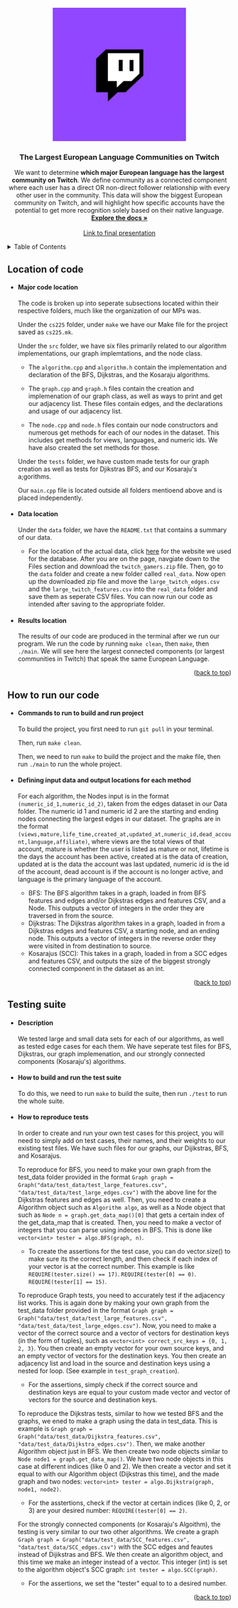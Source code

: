 <div id="top"></div>

<!-- PROJECT LOGO -->
<br />
<div align="center">
  <a href="http://snap.stanford.edu/data/twitch_gamers.html">
    <img src="twitch.png" alt="Logo" width="300" height="300">
  </a>

<h3 align="center">The Largest European Language Communities on Twitch</h3>

  <p align="center">
    We want to determine <b>which major European language has the largest community on Twitch</b>. We define community as a connected component where each user has a direct OR non-direct follower relationship with every other user in the community. This data will show the biggest European community on Twitch, and will highlight how specific accounts have the potential to get more recognition solely based on their native language. 
    <br />
    <a href="https://github-dev.cs.illinois.edu/cs225-fa21/snmehta2-athev2-dhanker2-farazms2/tree/master/md_files_and_misc_documents"><strong>Explore the docs »</strong></a>
    <br />
    <br />
    <a href="https://www.youtube.com/watch?v=kpTG84i-u50">Link to final presentation</a>
  </p>
</div>



<!-- TABLE OF CONTENTS -->
<details>
  <summary>Table of Contents</summary>
  <ol>
    <li>
      <a href="#linkage-and-location">Location of code</a>
      <ul>
        <li><a>Major Code</a></li>
        <li><a>Data</a></li>
        <li><a>Results</a></li>
      </ul>
    </li>
    <li>
      <a href="#how-to-run-our-code">How to run our code</a>
      <ul>
        <li><a>Commands to run the assignments</a></li>
        <li><a>Selecting input/output locations</a></li>
      </ul>
    </li>
    <li>
      <a href="#testing-suite">Testing Suite</a>
      <ul>
        <li><a>Description</a></li>
        <li><a>How to build and run the test suite</a></li>
        <li><a>How to reproduce tests</a></li>
      </ul>
    </li>
  </ol>
</details>



<!-- Location of our code -->
## Location of code
* #### Major code location
  The code is broken up into seperate subsections located within their respective folders, much like the organization of our MPs was.

  Under the `cs225` folder, under `make` we have our Make file for the project saved as `cs225.mk`.

  Under the `src` folder, we have six files primarily related to our algorithm implementations, our graph implemtations, and the node class. 

    * The `algorithm.cpp` and `algorithm.h` contain the implementation and declaration of the BFS, Dijkstras, and the Kosaraju algorithms. 

    * The `graph.cpp` and `graph.h` files contain the creation and implemenation of our graph class, as well as ways to print and get our adjacency list. These files contain edges, and the declarations and usage of our adjacency list.

    * The `node.cpp` and `node.h` files contain our node constructors and numerous get methods for each of our nodes in the dataset. This includes get methods for views, languages, and numeric ids. We have also created the set methods for those. 

  Under the `tests` folder, we have custom made tests for our graph creation as well as tests for Djikstras BFS, and our Kosaraju's a;gorithms. 

  Our `main.cpp` file is located outside all folders mentioend above and is placed independently. 


  
  
* #### Data location
  Under the `data` folder, we have the `README.txt` that contains a summary of our data. 
    * For the location of the actual data, click [here](http://snap.stanford.edu/data/twitch_gamers.html) for the website we used for the database. After you are on the page, navgiate down to the Files section and download the `twitch_gamers.zip` file. Then, go to the `data` folder and create a new folder called `real_data`. Now open up the downloaded zip file and move the `large_twitch_edges.csv` and the `large_twitch_features.csv` into the `real_data` folder and save them as seperate CSV files. You can now run our code as intended after saving to the appropriate folder. 




* #### Results location
  The results of our code are produced in the terminal after we run our program. We run the code by running `make clean`, then `make`, then `./main`. We will see here the largest connected components (or largest communities in Twitch) that speak the same European Language. 



<p align="right">(<a href="#top">back to top</a>)</p>



<!-- How to run our code -->
## How to run our code
* #### Commands to run to build and run project
  To build the project, you first need to run `git pull` in your terminal. 

  Then, run `make clean`.

  Then, we need to run `make` to build the project and the make file, then run `./main` to run the whole project.




* #### Defining input data and output locations for each method
  For each algorithm, the Nodes input is in the format `(numeric_id_1,numeric_id_2)`, taken from the edges dataset in our Data folder. The numeric id 1 and numeric id 2 are the starting and ending nodes connecting the largest edges in our dataset. The graphs are in the format  `(views,mature,life_time,created_at,updated_at,numeric_id,dead_account,language,affiliate)`, where views are the total views of that account, mature is whether the user is listed as mature or not, lifetime is the days the account has been active, created at is the data of creation, updated at is the data the account was last updated, numeric id is the id of the account, dead account is if the account is no longer active, and language is the primary language of the account. 


  
  *  BFS: The BFS algorithm takes in a graph, loaded in from BFS features and edges and/or Dijkstras edges and features CSV, and a Node. This outputs a vector of integers in the order they are traversed in from the source.
  *  Dijkstras: The Dijkstras algorithm takes in a graph, loaded in from a Dijkstras edges and features CSV, a starting node, and an ending node. This outputs a vector of integers in the reverse order they were visited in from destination to source.
  *  Kosarajus (SCC): This takes in a graph, loaded in from a SCC edges and features CSV, and outputs the size of the biggest strongly connected component in the dataset as an int. 

<p align="right">(<a href="#top">back to top</a>)</p>

<!-- Testing suite -->
## Testing suite
* #### Description
  We tested large and small data sets for each of our algorithms, as well as tested edge cases for each them. We have seperate test files for BFS, Dijkstras, our graph implemenation, and our strongly connected components (Kosaraju's) algorithms. 


* #### How to build and run the test suite
  To do this, we need to run `make` to build the suite, then run `./test` to run the whole suite.

* #### How to reproduce tests 
  In order to create and run your own test cases for this project, you will need to simply add on test cases, their names, and their weights to our existing test files. We have such files for our graphs, our Dijikstras, BFS, and Kosarajus. 

  To reproduce for BFS, you need to make your own graph from the test_data folder provided in the format 
  `Graph graph = Graph("data/test_data/test_large_features.csv", "data/test_data/test_large_edges.csv")` with the above line for the Dijkstras features and edges as well. Then, you need to create a Algorithm object such as `Algorithm algo`, as well as a Node object that such as `Node n = graph.get_data_map()[0]` that gets a certain index of the get_data_map that is created. Then, you need to make a vector of integers that you can parse using indeces in BFS. This is done like `vector<int> tester = algo.BFS(graph, n)`. 

  * To create the assertions for the test case, you can do vector.size() to make sure its the correct length, and then check if each index of your vector is at the correct number. This example is like 
  `REQUIRE(tester.size() == 17)`.
  `REQUIRE(tester[0] == 0)`.
  `REQUIRE(tester[1] == 15)`. 

  To reproduce Graph tests, you need to accurately test if the adjacency list works. This is again done by making your own graph from the test_data folder provided in the format 
  `Graph graph = Graph("data/test_data/test_large_features.csv", "data/test_data/test_large_edges.csv")`. Now, you need to make a vector of the correct source and a  vector of vectors for destination keys (in the form of tuples), such as `vector<int> correct_src_keys = {0, 1, 2, 3}`. You then create an empty vector for your own source keys, and an empty vector of vectors for the destination keys. You then create an adjacency list and load in the source and destination keys using a nested for loop. (See example in `test_graph_creation`). 

  * For the assertions, simply check if the correct source and destination keys are equal to your custom made vector and vector of vectors for the source and destination keys.

  To reproduce the Dijkstras tests, similar to how we tested BFS and the graphs, we ened to make a graph using the data in test_data. This is example is `Graph graph = Graph("data/test_data/Dijkstra_features.csv", "data/test_data/Dijkstra_edges.csv")`. Then, we make another Algorithm object just in BFS. We then create two node objects similar to `Node node1 = graph.get_data_map()`. We have two node objects in this case at different indices (like 0 and 2). We then create a vector and set it equal to with our Algorithm object (Dijkstras this time), and the made graph and two nodes: `vector<int> tester = algo.Dijkstra(graph, node1, node2)`. 

  * For the asstertions, check if the vector at certain indices (like 0, 2, or 3) are your desired number: `REQUIRE(tester[0] == 2)`.

  For the strongly connected components (or Kosaraju's Algoithm), the testing is very similar to our two other algorithms. We create a graph `Graph graph = Graph("data/test_data/SCC_features.csv", "data/test_data/SCC_edges.csv")` with the SCC edges and feautes instead of Dijikstras and BFS. We then create an algorithm object, and this time we make an integer instead of a vector. This integer (int) is set to the algorithm object's SCC graph: `int tester = algo.SCC(graph)`.
  * For the assertions, we set the "tester" equal to to a desired number.  




  

  



<p align="right">(<a href="#top">back to top</a>)</p>
